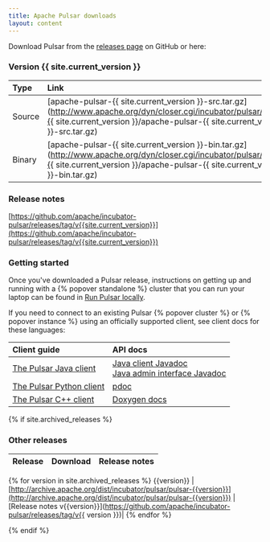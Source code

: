 ```yaml
---
title: Apache Pulsar downloads
layout: content
---
```


Download Pulsar from the [releases page](https://github.com/apache/incubator-pulsar/releases) on GitHub or here:

### Version {{ site.current_version }}

| Type   | Link                                                                                                                                           |
|:-------|:-----------------------------------------------------------------------------------------------------------------------------------------------|
| Source | [apache-pulsar-{{ site.current_version }}-src.tar.gz](http://www.apache.org/dyn/closer.cgi/incubator/pulsar/pulsar-{{ site.current_version }}/apache-pulsar-{{ site.current_version }}-src.tar.gz) |
| Binary | [apache-pulsar-{{ site.current_version }}-bin.tar.gz](http://www.apache.org/dyn/closer.cgi/incubator/pulsar/pulsar-{{ site.current_version }}/apache-pulsar-{{ site.current_version }}-bin.tar.gz) |


### Release notes

[https://github.com/apache/incubator-pulsar/releases/tag/v{{site.current_version}}](https://github.com/apache/incubator-pulsar/releases/tag/v{{site.current_version}})

### Getting started

Once you've downloaded a Pulsar release, instructions on getting up and running with a {% popover standalone %} cluster that you can run your laptop can be found in [Run Pulsar locally](/docs/latest/getting-started/LocalCluster).

If you need to connect to an existing Pulsar {% popover cluster %} or {% popover instance %} using an officially supported client, see client docs for these languages:

Client guide | API docs
:------------|:--------
[The Pulsar Java client](../docs/latest/clients/Java) | [Java client Javadoc](../api/client)<br />[Java admin interface Javadoc](../api/admin)
[The Pulsar Python client](../docs/latest/clients/Python) | [pdoc](../api/python)
[The Pulsar C++ client](../docs/latest/clients/Cpp) | [Doxygen docs](../api/cpp)


{% if site.archived_releases %}

### Other releases

| Release   | Download | Release notes                                                                                      |
|:-------|:--------------------------------------------|--------------------------------------------|
{% for version in site.archived_releases
%} {{version}} | [http://archive.apache.org/dist/incubator/pulsar/pulsar-{{version}}](http://archive.apache.org/dist/incubator/pulsar/pulsar-{{version}}) | [Release notes v{{version}}](https://github.com/apache/incubator-pulsar/releases/tag/v{{ version }})|
{% endfor %}

{% endif %}
